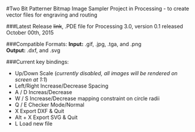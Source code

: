 #Two Bit Patterner
Bitmap Image Sampler Project in Processing - to create vector files for engraving and routing

###Latest Release
~~link~~, .PDE file for Processing 3.0, version 0.1 released October 00th, 2015

###Compatible Formats:
**Input:** .gif, .jpg, .tga, and .png </br>
**Output:** .dxf, and .svg

###Current key bindings:

- Up/Down           Scale (*currently disabled, all images will be rendered on screen at 1:1*)
- Left/Right        Increase/Decrease Spacing
- A / D             Increas/Decrease 
- W / S             Increase/Decrease mapping constraint on circle radii
- Q / E             Checker Mode/Normal
- X                 Export DXF & Quit
- Alt + X           Export SVG & Quit
- L                 Load new file
